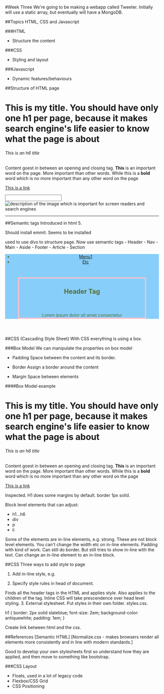 #Week Three
We're going to be making a webapp called Tweeter. Initially will use a static array, but eventually will have a MongoDB.

##Topics
HTML, CSS and Javascript

###HTML
- Structure the content

###CSS
- Styling and layout

###Javascript
- Dynamic features/behaviours

##Structure of HTML page

<!-- version of the html. Here it's HTML 5 -->
<!DOCTYPE html>

<!-- Specify the language of the page -->
<html lang="en">
<!-- <head> Meta information about the document -->
<head>
  <!-- Character set that the document is going to use -->
  <meta charset="UTF-8">

  <!-- Mobile. How this page is going to adapt to the screen  -->
  <meta name="vieport" content="width=device-width, initial-scale=1.0">

  <!-- Which version of IT is this page compatible with -->
  <meta http-equiv="X-UA-Compatible" content="ie=edge">

  <!--Title appears when hover over page tab and in search results  -->
  <title>Document</title>
</head>

<!-- <body> content goes here -->
<body>
  <h1>This is my title. You should have only one h1 per page, because it makes search engine's life easier to know what the page is about</h1>

  <h6>This is an h6 title</h6>

  <p>Content goest in between an opening and closing tag. <strong>This</strong> is an important word on the page. More important than other words. While this is a <b>bold</b> word which is no more important than any other word on the page</p>

  <a href="http://www.google.ca">This is a link</a>

  <input type="text" name="" id="">

  <img src="path to image file" alt="description of the image which is important for screen readers and search engines">

  <br>

  <hr>


</body>
</html>


##Semantic tags
Introduced in html 5.

Should install emmit. Seems to be installed
<div></div> used to use divs to structure page. Now use semantic tags
- Header
- Nav
- Main
- Aside
- Footer
- Article
- Section

<header>
  <nav>
    <div class="logo">
    </div>
    <main>
      <ul>
        <li><a href="#">Menu1</a></li>
        <li><a href="#">Etc</a></li>
      </ul>
      <section id="semantic-tags">
        <article>
          <header>
            <h2>Header Tag</h2>
          </header>
          <p>
          </p>
          <footer>
            Lorem ipsum dolor sit amet consectetur
          </footer>
        </article>
      </section>
    </main>
  </nav>
</header>

##CSS (Cascading Style Sheet)
With CSS everything is using a box.

###Box Model
We can manipulate the properties on box model
- Padding
Space between the content and its border.

- Border
Assign a border around the content

- Margin
Space between elements

####Box Model example
<!DOCTYPE html>

<html lang="en">
<head>
  <meta charset="UTF-8">
  <meta name="vieport" content="width=device-width, initial-scale=1.0">
  <meta http-equiv="X-UA-Compatible" content="ie=edge">
  <title>Document</title>
</head>

<body>
  <h1>This is my title. You should have only one h1 per page, because it makes search engine's life easier to know what the page is about</h1>
  <h6>This is an h6 title</h6>
  <p>Content goest in between an opening and closing tag. <strong>This</strong> is an important word on the page. More important than other words. While this is a <b>bold</b> word which is no more important than any other word on the page</p>

  <a href="http://www.google.ca">This is a link</a>

</body>
</html>

Inspected. H1 does some margins by default.
border 1px solid.

Block level elements that can adjust:
- h1...h6
- div
- p
- li

Some of the elements are in-line elements, e.g. strong. These are not block level elements. You can't change the width etc on in-line elements. Padding with kind of work. Can still do border. But still tries to show in-line with the text. Can change an in-line element to an in-line block.

##CSS
Three ways to add style to page
1. Add in-line style, e.g. <main style="background-color: lightgray">
2. Specify style rules in head of document.
    <style>
      selector {
        property: value;
        property: value;
        ...
      }
    </style>

    <style>
      header {
        background-color: lightskyblue;
        color: darkolivegreen;
      }
      article {
        border: 4px solid pink;
        margin: 3em;
      }
    </style>

  Finds all the header tags in the HTML and applies style. Also applies to the children of the tag. Inline CSS will take prescendence over head level styling.
3. External stylesheet.
  Put styles in their own folder. styles.css.

  h1 {
    border: 2px solid slateblue;
    font-size: 2em;
    background-color: antiquewhite;
    padding: 1em;
    <!-- using em rather than px is better for adapting to small screens as it is relevant to the default size of the browser. Times 16; Can also use rem.  -->
  }

  Create link between html and the css.
  <link rel="stylesheet" href="./styles/styles.css">

##References
[Semantic HTML]
[Normalize.css - makes browsers render all elements more consistently and in line with modern standards.]

Good to develop your own stylesheets first so understand how they are applied, and then move to something like bootstrap.


###CSS Layout
- Floats, used in a lot of legacy code
- Flexbox/CSS Grid
- CSS Positioning